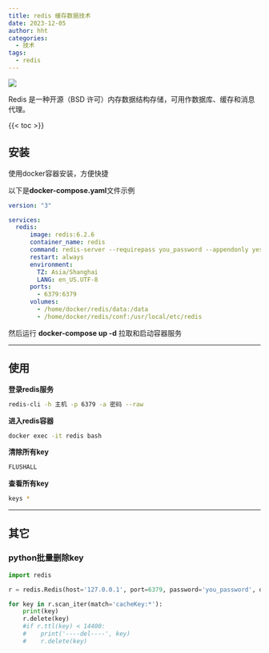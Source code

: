 ```yaml
---
title: redis 缓存数据技术
date: 2023-12-05
author: hht
categories:
  - 技术
tags:
  - redis
---
```


<img src="https://i.imgur.com/Sdjnacf.jpg" />

Redis 是一种开源（BSD 许可）内存数据结构存储，可用作数据库、缓存和消息代理。

<!--more-->

{{< toc >}}

## 安装

使用docker容器安装，方便快捷


以下是**docker-compose.yaml**文件示例

```yaml
version: "3"

services:
  redis:
      image: redis:6.2.6
      container_name: redis
      command: redis-server --requirepass you_password --appendonly yes
      restart: always
      environment:
        TZ: Asia/Shanghai
        LANG: en_US.UTF-8
      ports:
        - 6379:6379
      volumes:
        - /home/docker/redis/data:/data
        - /home/docker/redis/conf:/usr/local/etc/redis

```

然后运行 **docker-compose up -d** 拉取和启动容器服务

---

## 使用

**登录redis服务**

```sh
redis-cli -h 主机 -p 6379 -a 密码 --raw
```

**进入redis容器**

```sh
docker exec -it redis bash
```


**清除所有key**


```sh
FLUSHALL
```

**查看所有key**


```sh
keys *
```

---

## 其它

### python批量删除key

```python
import redis

r = redis.Redis(host='127.0.0.1', port=6379, password='you_password', db=0)

for key in r.scan_iter(match='cacheKey:*'):
    print(key)
    r.delete(key)
    #if r.ttl(key) < 14400:
    #    print('----del----', key)
    #    r.delete(key)
```
